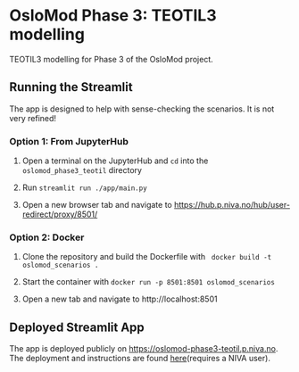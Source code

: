 # OsloMod Phase 3: TEOTIL3 modelling

TEOTIL3 modelling for Phase 3 of the OsloMod project.

## Running the Streamlit

The app is designed to help with sense-checking the scenarios. It is not very refined!

### Option 1: From JupyterHub

 1. Open a terminal on the JupyterHub and `cd` into the `oslomod_phase3_teotil` directory
    
 2. Run `streamlit run ./app/main.py`

 3. Open a new browser tab and navigate to https://hub.p.niva.no/hub/user-redirect/proxy/8501/

### Option 2: Docker

 1. Clone the repository and build the Dockerfile with ` docker build -t oslomod_scenarios .`
    
 2. Start the container with `docker run -p 8501:8501 oslomod_scenarios`

 3. Open a new tab and navigate to http://localhost:8501

 ## Deployed Streamlit App

 The app is deployed publicly on https://oslomod-phase3-teotil.p.niva.no. The deployment and instructions are found [here](https://github.com/NIVANorge/nivacloud-manifests/blob/main/workloads/oslomod_phase3_teotil/README.md)(requires a NIVA user).

 